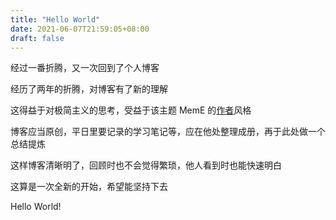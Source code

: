 ```yaml
---
title: "Hello World"
date: 2021-06-07T21:59:05+08:00
draft: false
---
```


经过一番折腾，又一次回到了个人博客

经历了两年的折腾，对博客有了新的理解

这得益于对极简主义的思考，受益于该主题 MemE 的[作者](https://io-oi.me/)风格

博客应当原创，平日里要记录的学习笔记等，应在他处整理成册，再于此处做一个总结提炼

这样博客清晰明了，回顾时也不会觉得繁琐，他人看到时也能快速明白

这算是一次全新的开始，希望能坚持下去

Hello World!